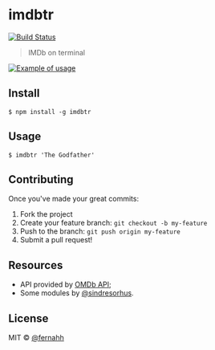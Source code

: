 # imdbtr

[![Build Status](https://api.travis-ci.org/fernahh/imdbtr.svg?branch=master)](https://travis-ci.org/fernahh/imdbtr)

> IMDb on terminal

[![Example of usage](https://asciinema.org/a/7h58k84y14ylzybggcw675bob.png)](https://asciinema.org/a/7h58k84y14ylzybggcw675bob)

## Install

```
$ npm install -g imdbtr
```

## Usage

```
$ imdbtr 'The Godfather'
```

## Contributing

Once you've made your great commits:

1. Fork the project
2. Create your feature branch: `git checkout -b my-feature`
3. Push to the branch: `git push origin my-feature`
4. Submit a pull request!

## Resources

- API provided by [OMDb API](http://www.omdbapi.com/);
- Some modules by [@sindresorhus](https://github.com/sindresorhus).

## License

MIT © [@fernahh](http://fernahh.com.br)
